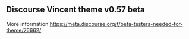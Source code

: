 ## Discourse Vincent theme v0.57 beta
 
More information https://meta.discourse.org/t/beta-testers-needed-for-theme/76662/
